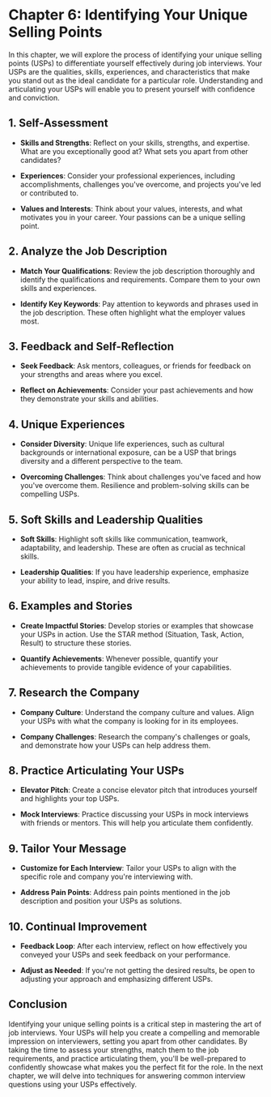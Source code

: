 Chapter 6: Identifying Your Unique Selling Points
=================================================

In this chapter, we will explore the process of identifying your unique selling points (USPs) to differentiate yourself effectively during job interviews. Your USPs are the qualities, skills, experiences, and characteristics that make you stand out as the ideal candidate for a particular role. Understanding and articulating your USPs will enable you to present yourself with confidence and conviction.

**1. Self-Assessment**
----------------------

* **Skills and Strengths**: Reflect on your skills, strengths, and expertise. What are you exceptionally good at? What sets you apart from other candidates?

* **Experiences**: Consider your professional experiences, including accomplishments, challenges you've overcome, and projects you've led or contributed to.

* **Values and Interests**: Think about your values, interests, and what motivates you in your career. Your passions can be a unique selling point.

**2. Analyze the Job Description**
----------------------------------

* **Match Your Qualifications**: Review the job description thoroughly and identify the qualifications and requirements. Compare them to your own skills and experiences.

* **Identify Key Keywords**: Pay attention to keywords and phrases used in the job description. These often highlight what the employer values most.

**3. Feedback and Self-Reflection**
-----------------------------------

* **Seek Feedback**: Ask mentors, colleagues, or friends for feedback on your strengths and areas where you excel.

* **Reflect on Achievements**: Consider your past achievements and how they demonstrate your skills and abilities.

**4. Unique Experiences**
-------------------------

* **Consider Diversity**: Unique life experiences, such as cultural backgrounds or international exposure, can be a USP that brings diversity and a different perspective to the team.

* **Overcoming Challenges**: Think about challenges you've faced and how you've overcome them. Resilience and problem-solving skills can be compelling USPs.

**5. Soft Skills and Leadership Qualities**
-------------------------------------------

* **Soft Skills**: Highlight soft skills like communication, teamwork, adaptability, and leadership. These are often as crucial as technical skills.

* **Leadership Qualities**: If you have leadership experience, emphasize your ability to lead, inspire, and drive results.

**6. Examples and Stories**
---------------------------

* **Create Impactful Stories**: Develop stories or examples that showcase your USPs in action. Use the STAR method (Situation, Task, Action, Result) to structure these stories.

* **Quantify Achievements**: Whenever possible, quantify your achievements to provide tangible evidence of your capabilities.

**7. Research the Company**
---------------------------

* **Company Culture**: Understand the company culture and values. Align your USPs with what the company is looking for in its employees.

* **Company Challenges**: Research the company's challenges or goals, and demonstrate how your USPs can help address them.

**8. Practice Articulating Your USPs**
--------------------------------------

* **Elevator Pitch**: Create a concise elevator pitch that introduces yourself and highlights your top USPs.

* **Mock Interviews**: Practice discussing your USPs in mock interviews with friends or mentors. This will help you articulate them confidently.

**9. Tailor Your Message**
--------------------------

* **Customize for Each Interview**: Tailor your USPs to align with the specific role and company you're interviewing with.

* **Address Pain Points**: Address pain points mentioned in the job description and position your USPs as solutions.

**10. Continual Improvement**
-----------------------------

* **Feedback Loop**: After each interview, reflect on how effectively you conveyed your USPs and seek feedback on your performance.

* **Adjust as Needed**: If you're not getting the desired results, be open to adjusting your approach and emphasizing different USPs.

**Conclusion**
--------------

Identifying your unique selling points is a critical step in mastering the art of job interviews. Your USPs will help you create a compelling and memorable impression on interviewers, setting you apart from other candidates. By taking the time to assess your strengths, match them to the job requirements, and practice articulating them, you'll be well-prepared to confidently showcase what makes you the perfect fit for the role. In the next chapter, we will delve into techniques for answering common interview questions using your USPs effectively.
